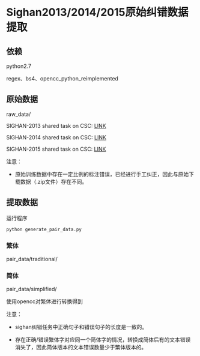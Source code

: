 # Sighan2013/2014/2015原始纠错数据提取

## 依赖

python2.7

regex、bs4、opencc_python_reimplemented

## 原始数据

raw_data/

SIGHAN-2013 shared task on CSC: [LINK](http://ir.itc.ntnu.edu.tw/lre/sighan7csc_release1.0.zip)

SIGHAN-2014 shared task on CSC: [LINK](http://ir.itc.ntnu.edu.tw/lre/clp14csc_release1.1.zip)

SIGHAN-2015 shared task on CSC: [LINK](http://ir.itc.ntnu.edu.tw/lre/sighan8csc_release1.0.zip)

注意：

- 原始训练数据中存在一定比例的标注错误，已经进行手工纠正，因此与原始下载数据（.zip文件）存在不同。


## 提取数据

运行程序

```shell
python generate_pair_data.py
```

### 繁体

pair_data/traditional/

### 简体

pair_data/simplified/

使用opencc对繁体进行转换得到

注意：

- sighan纠错任务中正确句子和错误句子的长度是一致的。

- 存在正确/错误繁体字对应同一个简体字的情况，转换成简体后有的文本错误消失了，因此简体版本的文本错误数量少于繁体版本的。